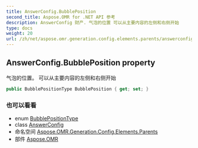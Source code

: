 ```yaml
---
title: AnswerConfig.BubblePosition
second_title: Aspose.OMR for .NET API 参考
description: AnswerConfig 财产. 气泡的位置 可以从主要内容的左侧和右侧开始
type: docs
weight: 20
url: /zh/net/aspose.omr.generation.config.elements.parents/answerconfig/bubbleposition/
---
```

## AnswerConfig.BubblePosition property

气泡的位置。 可以从主要内容的左侧和右侧开始

```csharp
public BubblePositionType BubblePosition { get; set; }
```

### 也可以看看

* enum [BubblePositionType](../../../aspose.omr.generation.config.enums/bubblepositiontype/)
* class [AnswerConfig](../)
* 命名空间 [Aspose.OMR.Generation.Config.Elements.Parents](../../answerconfig/)
* 部件 [Aspose.OMR](../../../)


